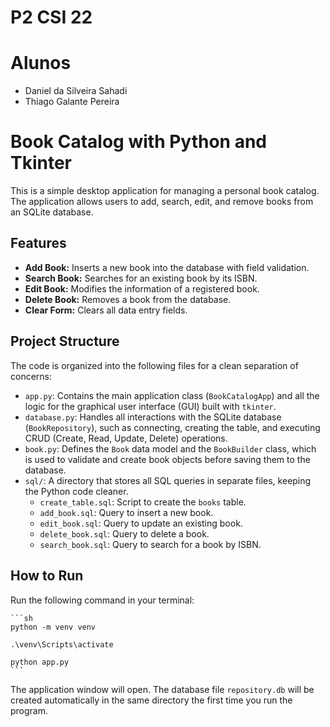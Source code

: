 # P2 CSI 22

# Alunos

* Daniel da Silveira Sahadi
* Thiago Galante Pereira

# Book Catalog with Python and Tkinter

This is a simple desktop application for managing a personal book catalog. The application allows users to add, search, edit, and remove books from an SQLite database.

## Features

* **Add Book:** Inserts a new book into the database with field validation.
* **Search Book:** Searches for an existing book by its ISBN.
* **Edit Book:** Modifies the information of a registered book.
* **Delete Book:** Removes a book from the database.
* **Clear Form:** Clears all data entry fields.

## Project Structure

The code is organized into the following files for a clean separation of concerns:

* `app.py`: Contains the main application class (`BookCatalogApp`) and all the logic for the graphical user interface (GUI) built with `tkinter`.
* `database.py`: Handles all interactions with the SQLite database (`BookRepository`), such as connecting, creating the table, and executing CRUD (Create, Read, Update, Delete) operations.
* `book.py`: Defines the `Book` data model and the `BookBuilder` class, which is used to validate and create book objects before saving them to the database.
* `sql/`: A directory that stores all SQL queries in separate files, keeping the Python code cleaner.
    * `create_table.sql`: Script to create the `books` table.
    * `add_book.sql`: Query to insert a new book.
    * `edit_book.sql`: Query to update an existing book.
    * `delete_book.sql`: Query to delete a book.
    * `search_book.sql`: Query to search for a book by ISBN.

## How to Run

Run the following command in your terminal:

    ```sh
    python -m venv venv

    .\venv\Scripts\activate

    python app.py
    ```

The application window will open. The database file `repository.db` will be created automatically in the same directory the first time you run the program.
